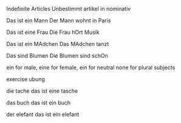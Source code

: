 Indefinite Articles
Unbestimmt artikel in nominativ

Das ist ein Mann
Der Mann wohnt in Paris

Das ist eine Frau
Die Frau hOrt Musik

Das ist ein MAdchen
Das MAdchen tanzt

Das sind Blumen
Die Blumen sind schOn

ein for male, eine for female, ein for neutral
none for plural subjects

exercise
ubung

die tache
das ist eine tasche

das buch
das ist ein buch

der elefant
das ist ein elefant

